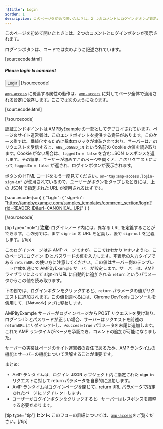```yaml
---
'$title': Login
$order: 1
description: このページを初めて開いたときは、2 つのコメントとログインボタンが表示されます。ログインボタンは、コードで次のように記述 ...
---
```


このページを初めて開いたときには、2 つのコメントとログインボタンが表示されます。

<amp-img src="/static/img/login-button.jpg" alt="Login button" height="290" width="300"></amp-img>

ログインボタンは、コードでは次のように記述されています。

[sourcecode:html]
<span amp-access="NOT loggedIn" role="button" tabindex="0" amp-access-hide>

  <h5>Please login to comment</h5>
  <button on="tap:amp-access.login-sign-in" class="button-primary comment-button">Login</button>
</span>
[/sourcecode]

[`amp-access`](../../../../documentation/components/reference/amp-access.md) に関連する属性の動作は、[`amp-access`](../../../../documentation/components/reference/amp-access.md) に対してページ全体で適用される設定に依存します。ここでは次のようになります。

[sourcecode:html]

<script id="amp-access" type="application/json">
  {
    "authorization": "https://ampbyexample.com/samples_templates/comment_section/authorization?rid=READER_ID&url=CANONICAL_URL&ref=DOCUMENT_REFERRER&_=RANDOM",
    "noPingback": "true",
    "login": {
      "sign-in": "https://ampbyexample.com/samples_templates/comment_section/login?rid=READER_ID&url=CANONICAL_URL",
      "sign-out": "https://ampbyexample.com/samples_templates/comment_section/logout"
    },
    "authorizationFallbackResponse": {
      "error": true,
      "loggedIn": false
    }
  }
</script>

[/sourcecode]

認証エンドポイントは AMPByExample の一部としてデプロイされています。ページのサイト運営者は、このエンドポイントを提供する責任があります。このケース例では、単純化するために基本ロジックが実装されており、サーバーはこのリクエストを受信すると、`ABE_LOGGED_IN` という名前の Cookie の値を読み取ります。Cookie がない場合は、`loggedIn = false` を含む JSON レスポンスを返します。その結果、ユーザーが初めてこのページを開くと、このリクエストによって `loggedIn = false` が返され、ログインボタンが表示されます。

ボタンの HTML コードをもう一度見てください。`on="tap:amp-access.login-sign-in"` が使用されているので、ユーザーがボタンをタップしたときには、上の JSON で指定された URL が使用されるはずです。

[sourcecode:json]
{
"login": {
"sign-in": "https://ampbyexample.com/samples_templates/comment_section/login?rid=READER_ID&url=CANONICAL_URL"
}
}

[/sourcecode]

[tip type="note"] <strong>注意:</strong> ログインノード内には、異なる URL を定義することができます。この例では、まず `sign-in` の URL を定義し、後で `sign-out` を定義します。[/tip]

このログインページは非 AMP ページですが、ここではわかりやすいように、このページにログイン ID とパスワードの値を入力します。非表示の入力タイプである `returnURL` の使い方に注意してください。この値はサーバー側のテンプレート作成を通じて AMPByExample サーバーが設定します。サーバーは、AMP ライブラリによって sign-in URL に自動的に追加される `return` というパラメータからこの値を読み取ります。

下の例では、ログインボタンをクリックすると、`return` パラメータの値がリクエストに追加されます。この値を調べるには、Chrome DevTools コンソールを使用して、[Network] タブに移動します。

<amp-img src="/static/img/return-parameter.jpg" alt="Return parameter" height="150" width="600"></amp-img>

AMPByExample サーバーがログインページから POST リクエストを受け取り、ログイン ID とパスワードが正しい場合、サーバーはリクエストを前述の `returnURL` にリダイレクトし、`#success=true` パラメータを末尾に追加します。これで AMP ランタイムがページを承認でき、コメントの追加が可能になりました。

サーバーの実装はページのサイト運営者の責任であるため、AMP ランタイムの機能とサーバーの機能について理解することが重要です。

まとめ:

- AMP ランタイムは、ログイン JSON オブジェクト内に指定された sign-in リクエストに対して return パラメータを自動的に追加します。
- AMP ランタイムはログインページを閉じて、return URL パラメータで指定されたページにリダイレクトします。
- ユーザーがログインボタンをクリックすると、サーバーはレスポンスを調整する必要があります。

[tip type="tip"] <strong>ヒント:</strong> このフローの詳細については、[`amp-access`](../../../../documentation/components/reference/amp-access.md)をご覧ください。[/tip]
